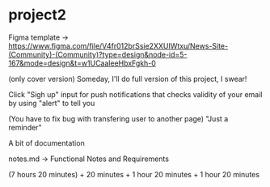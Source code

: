 # project2

Figma template -> https://www.figma.com/file/V4fr012brSsie2XXUIWtxu/News-Site-(Community)-(Community)?type=design&node-id=5-167&mode=design&t=w1UCaaleeHbxFgkh-0

(only cover version)
Someday, I'll do full version of this project, I swear!

Click "Sigh up" input for push notifications that checks validity of your email by using "alert" to tell you

(You have to fix bug with transfering user to another page)
"Just a reminder"

A bit of documentation

notes.md -> Functional Notes and Requirements

(7 hours 20 minutes) + 20 minutes + 1 hour 20 minutes +
1 hour 20 minutes